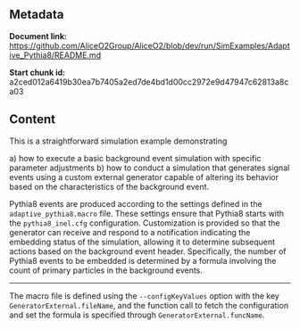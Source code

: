 ## Metadata

**Document link:** https://github.com/AliceO2Group/AliceO2/blob/dev/run/SimExamples/Adaptive_Pythia8/README.md

**Start chunk id:** a2ced012a6419b30ea7b7405a2ed7de4bd1d00cc2972e9d47947c62813a8ca03

## Content

This is a straightforward simulation example demonstrating

a) how to execute a basic background event simulation with specific parameter adjustments
b) how to conduct a simulation that generates signal events using a custom external generator capable of altering its behavior based on the characteristics of the background event.

Pythia8 events are produced according to the settings defined in the `adaptive_pythia8.macro` file. These settings ensure that Pythia8 starts with the `pythia8_inel.cfg` configuration. Customization is provided so that the generator can receive and respond to a notification indicating the embedding status of the simulation, allowing it to determine subsequent actions based on the background event header. Specifically, the number of Pythia8 events to be embedded is determined by a formula involving the count of primary particles in the background events.

---

The macro file is defined using the `--configKeyValues` option with the key `GeneratorExternal.fileName`, and the function call to fetch the configuration and set the formula is specified through `GeneratorExternal.funcName`.